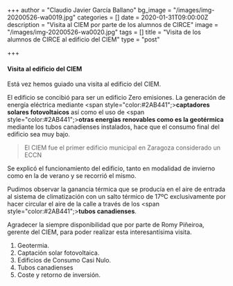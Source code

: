 +++
author = "Claudio Javier García Ballano"
bg_image = "/images/img-20200526-wa0019.jpg"
categories = []
date = 2020-01-31T09:00:00Z
description = "Visita al CIEM por parte de los alumnos de CIRCE"
image = "/images/img-20200526-wa0020.jpg"
tags = []
title = "Visita de los alumnos de CIRCE al edificio del CIEM"
type = "post"

+++
#### Visita al edificio del CIEM

Está vez hemos guiado una visita al edificio del CIEM.

El edificio se concibió para ser un edificio Zero emisiones. La generación de energía eléctrica mediante <span style="color:#2AB441";>**captadores solares fotovoltaicos**</span> así como el uso de <span style="color:#2AB441";>**otras energías renovables como es la geotérmica**</span> mediante los tubos canadienses instalados, hace que el consumo final del edificio sea muy bajo.

> El CIEM fue el primer edificio municipal en Zaragoza considerado un ECCN

Se explicó el funcionamiento del edificio, tanto en modalidad de invierno como en la de verano y se recorrió el mismo.

Pudimos observar la ganancia térmica que se producía en el aire de entrada al sistema de climatización con un salto térmico de 17ºC exclusivamente por hacer circular el aire de la calle a través de los <span style="color:#2AB441";>**tubos canadienses**</span>.

Agradecer la siempre disponibilidad que por parte de Romy Piñeiroa, gerente del CIEM, para poder realizar esta interesantísima visita.

1. Geotermia.
2. Captación solar fotovoltaica.
3. Edificios de Consumo Casi Nulo.
4. Tubos canadienses
5. Coste y retorno de inversión.